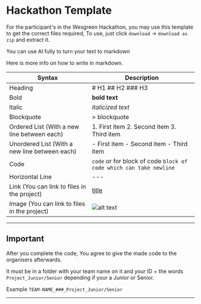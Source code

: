 # Hackathon Template
For the participant's in the Wesgreen Hackathon, you may use this template to get the correct files required,
To use, just click `download` -> `download as zip` and extract it.

You can use AI fully to turn your text to markdown

Here is more info on how to write in markdown.

| Syntax | Description |
| ----------- | ----------- |
|Heading	|# H1 ## H2 ### H3 |
|Bold	|**bold text** |
|Italic	|*italicized text* |
|Blockquote	| > blockquote |
|Ordered List (With a new line between each) |	1. First item 2.  Second item 3. Third item |
|Unordered List	(With a new line between each) | - First item - Second item - Third item |
|Code	|`code` or for block of code ```block of code which can take newline``` |
|Horizontal Line |	--- |
|Link (You can link to files in the project) | [title](https://www.example.com) |
|Image (You can link to files in the project) | ![alt text](image.jpg) |

---

## Important

After you complete the code, You agree to give the made code to the organisers afterwards.

It must be in a folder with your team name on it and your ID + the words `Project_Junior/Senior` depending if your a Junior or Senior.

Example `TEAM-NAME_###_Project_Junior/Senior`

---

<!--
Uncomment this, and delete the rest above this, use this as the actual template

# YOUR PROJECT TITLE
YOUR TEAM ID
DESCRIPTION OF YOUR PROJECT

## Team Member Names
Write them in unordered list format, besides each one, say what his main effort was

## Rule Regulation
I agree to the rules, and have understood their consequences if broken.

### Use of AI
Type how you used AI - the more accurate the better

### Hardware used
If you used some sort of hardware list here, else say `N/A`

### Code Usage and Time Frames
If you used code prewritten, say which lines/files - and how much it equates to the code, and who is the original author - DONT LIE HERE, You may be placed under legal trouble if you do
Also using a unordered list state libraries and frameworks used, these dont count to the 60% rule, so you can put as much as you can

## LICENSE
Either link to license OR Say `N/A`

## PowerPoint
Either link to PPT OR Say `N/A`
-->
